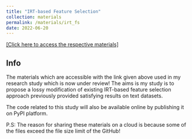 ```yaml
---
title: "IRT-based Feature Selection"
collection: materials
permalink: /materials/irt_fs
date: 2022-06-20
---
```

[[Click here to access the respective materials]]([https://www.ijiss.org/ijiss/index.php/ijiss/article/view/547/pdf_86](https://www.dropbox.com/sh/h3fnrkxy8xhl16f/AABnwu9V_2-a8xLxqhHX4Mexa?dl=0))

## Info

The materials which are accessible with the link given above used in my research study which is now under review! 
The aims is my study is to propose a lossy modification of existing IRT-based feature selection approach previously provided satisfying results on text datasets.

The code related to this study will also be available online by publishing it on PyPI platform.

P.S: The reason for sharing these materials on a cloud is because some of the files exceed the file size limit of the GitHub!
